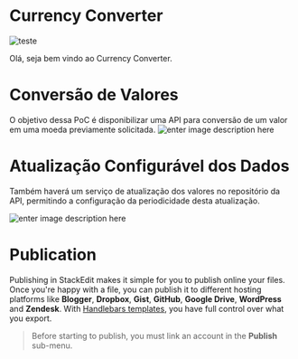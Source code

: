# Currency Converter

![teste](https://i.ibb.co/x6BRmXX/icon.gif)

Olá, seja bem vindo ao Currency Converter.

# Conversão de Valores

O objetivo dessa PoC é disponibilizar uma API para conversão de um valor em uma moeda previamente solicitada.
![enter image description here](https://i.ibb.co/W5MKLH5/currency-api.png)

# Atualização Configurável dos Dados

Também haverá um serviço de atualização dos valores no repositório da API, permitindo a configuração da periodicidade desta atualização.

![enter image description here](https://i.ibb.co/2PGf70H/currency-provider.png)

# Publication

Publishing in StackEdit makes it simple for you to publish online your files. Once you're happy with a file, you can publish it to different hosting platforms like **Blogger**, **Dropbox**, **Gist**, **GitHub**, **Google Drive**, **WordPress** and **Zendesk**. With [Handlebars templates](http://handlebarsjs.com/), you have full control over what you export.

> Before starting to publish, you must link an account in the **Publish** sub-menu.

